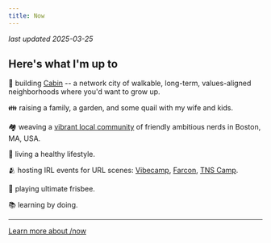 ```yaml
---
title: Now
---
```


_last updated 2025-03-25_

## Here's what I'm up to

🏡 building [Cabin](https://cabin.city) -- a network city of walkable, long-term, values-aligned neighborhoods where you'd want to grow up.

👪 raising a family, a garden, and some quail with my wife and kids.

🏘️  weaving a [vibrant local community](https://fractal.boston) of friendly ambitious nerds in Boston, MA, USA.

🍎 living a healthy lifestyle.

🫂 hosting IRL events for URL scenes: [Vibecamp](https://vibe.camp), [Farcon](https://farcon.xyz), [TNS Camp](https://tns.camp).

🥏 playing ultimate frisbee.

📚 learning by doing.

---

[Learn more about /now](https://nownownow.com/about)
